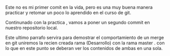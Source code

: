 Este no es mi primer comit en la vida, pero es una muy buena manera 
practicar y retomar un poco lo aprendido en el curso de git.

Continunado con la practica , vamos a poner un segundo commit en nuestro 
repositorio local.

Este ultimo parrafo servira para demostrar el comportamiento de un merge en git uniremos la recien creada rama (Desarrollo) con la rama master . con lo que en este punto se deberan ver los contenidos de ambas en una sola.
